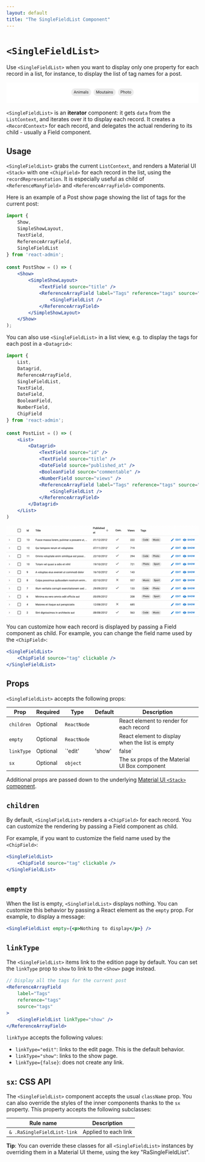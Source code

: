 ```yaml
---
layout: default
title: "The SingleFieldList Component"
---
```


# `<SingleFieldList>`

Use `<SingleFieldList>` when you want to display only one property for each record in a list, for instance, to display the list of tag names for a post.

![SingleFieldList](./img/ReferenceArrayField-default-child.png)

`<SingleFieldList>` is an **iterator** component: it gets `data` from the `ListContext`, and iterates over it to display each record. It creates a `<RecordContext>` for each record, and delegates the actual rendering to its child - usually a Field component. 

## Usage

`<SingleFieldList>` grabs the current `ListContext`, and renders a Material UI `<Stack>` with one `<ChipField>` for each record in the list, using the `recordRepresentation`. It is especially useful as child of `<ReferenceManyField>` and `<ReferenceArrayField>` components.

Here is an example of a Post show page showing the list of tags for the current post:

```jsx
import {
    Show,
    SimpleShowLayout,
    TextField,
    ReferenceArrayField,
    SingleFieldList
} from 'react-admin';

const PostShow = () => (
    <Show>
        <SimpleShowLayout>
            <TextField source="title" />
            <ReferenceArrayField label="Tags" reference="tags" source="tags">
                <SingleFieldList />
            </ReferenceArrayField>
        </SimpleShowLayout>
    </Show>
);
```

You can also use  `<SingleFieldList>` in a list view, e.g. to display the tags for each post in a `<Datagrid>`:

```jsx
import { 
    List,
    Datagrid,
    ReferenceArrayField,
    SingleFieldList,
    TextField,
    DateField,
    BooleanField,
    NumberField,
    ChipField
} from 'react-admin';

const PostList = () => (
    <List>
        <Datagrid>
            <TextField source="id" />
            <TextField source="title" />
            <DateField source="published_at" />
            <BooleanField source="commentable" />
            <NumberField source="views" />
            <ReferenceArrayField label="Tags" reference="tags" source="tags">
                <SingleFieldList />
            </ReferenceArrayField>
        </Datagrid>
    </List>
)
```

![SingleFieldList in Datagrid](./img/singlefieldlist-datagrid.png)

You can customize how each record is displayed by passing a Field component as child. For example, you can change the field name used by the `<ChipField>`:

```jsx
<SingleFieldList>
    <ChipField source="tag" clickable />
</SingleFieldList>
```

## Props

`<SingleFieldList>` accepts the following props:

| Prop        | Required | Type                      | Default | Description                                     |
| ----------- | -------- | ------------------------- | ------- | ----------------------------------------------- |
| `children`  | Optional | `ReactNode`               |         | React element to render for each record         |
| `empty`     | Optional | `ReactNode`               |         | React element to display when the list is empty |
| `linkType`  | Optional | `'edit' | 'show' | false` | `edit`  | The target of the link on each item             |
| `sx`        | Optional | `object`                  |         | The sx props of the Material UI Box component   |

Additional props are passed down to the underlying [Material UI `<Stack>` component](https://mui.com/material-ui/react-stack/).

## `children`

By default, `<SingleFieldList>` renders a `<ChipField>` for each record. You can customize the rendering by passing a Field component as child. 

For example, if you want to customize the field name used by the `<ChipField>`:

```jsx
<SingleFieldList>
    <ChipField source="tag" clickable />
</SingleFieldList>
```

## `empty`

When the list is empty, `<SingleFieldList>` displays nothing. You can customize this behavior by passing a React element as the `empty` prop. For example, to display a message:

```jsx
<SingleFieldList empty={<p>Nothing to display</p>} />
```

## `linkType`

The `<SingleFieldList>` items link to the edition page by default. You can set the `linkType` prop to `show` to link to the `<Show>` page instead.

```jsx
// Display all the tags for the current post
<ReferenceArrayField
    label="Tags"
    reference="tags"
    source="tags"
>
    <SingleFieldList linkType="show" />
</ReferenceArrayField>
```

`linkType` accepts the following values:

* `linkType="edit"`: links to the edit page. This is the default behavior.
* `linkType="show"`: links to the show page.
* `linkType={false}`: does not create any link.

## `sx`: CSS API

The `<SingleFieldList>` component accepts the usual `className` prop. You can also override the styles of the inner components thanks to the `sx` property. This property accepts the following subclasses:

| Rule name                   | Description             |
|-----------------------------|-------------------------|
| `& .RaSingleFieldList-link` | Applied to each link    |

**Tip**: You can override these classes for all `<SingleFieldList>` instances by overriding them in a Material UI theme, using the key "RaSingleFieldList".
